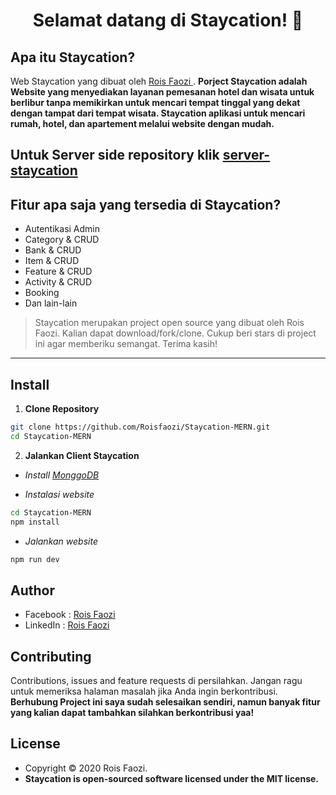 <h1 align="center">Selamat datang di Staycation! 👋</h1>

## Apa itu Staycation?

Web Staycation yang dibuat oleh <a href="https://github.com/Roisfaozi"> Rois Faozi </a>. **Porject Staycation adalah Website yang menyediakan layanan pemesanan hotel dan wisata untuk berlibur tanpa memikirkan untuk mencari tempat tinggal yang dekat dengan tampat dari tempat wisata. Staycation aplikasi untuk mencari rumah, hotel, dan apartement melalui website dengan mudah.**

## Untuk Server side repository klik <a href="https://github.com/Roisfaozi/server-staycation"> server-staycation </a>


## Fitur apa saja yang tersedia di Staycation?

- Autentikasi Admin
- Category & CRUD
- Bank & CRUD
- Item & CRUD
- Feature & CRUD
- Activity & CRUD
- Booking
- Dan lain-lain


> Staycation merupakan project open source yang dibuat oleh Rois Faozi. Kalian dapat download/fork/clone. Cukup beri stars di project ini agar memberiku semangat. Terima kasih!

---


## Install

1. **Clone Repository**

```bash
git clone https://github.com/Roisfaozi/Staycation-MERN.git
cd Staycation-MERN
```

2. **Jalankan Client Staycation**

- _Install <a href="https://www.mongodb.com/try/download/community">MonggoDB</a>_

- _Instalasi website_

```bash
cd Staycation-MERN
npm install
```

- _Jalankan website_

```bash
npm run dev
```

## Author

- Facebook : <a href="https://web.facebook.com/odjzykazama"> Rois Faozi</a>
- LinkedIn : <a href="https://www.linkedin.com/in/roisfaozi/"> Rois Faozi</a>

## Contributing

Contributions, issues and feature requests di persilahkan.
Jangan ragu untuk memeriksa halaman masalah jika Anda ingin berkontribusi. **Berhubung Project ini saya sudah selesaikan sendiri, namun banyak fitur yang kalian dapat tambahkan silahkan berkontribusi yaa!**

## License

- Copyright © 2020 Rois Faozi.
- **Staycation is open-sourced software licensed under the MIT license.**
